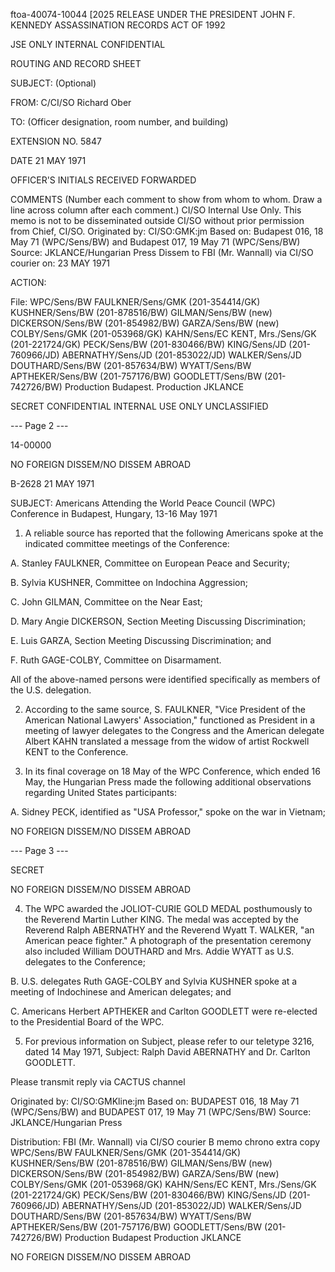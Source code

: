 ftoa-40074-10044 [2025 RELEASE UNDER THE PRESIDENT JOHN F. KENNEDY ASSASSINATION RECORDS ACT OF 1992

JSE ONLY INTERNAL CONFIDENTIAL

ROUTING AND RECORD SHEET

SUBJECT: (Optional)

FROM: C/CI/SO Richard Ober

TO: (Officer designation, room number, and building)

EXTENSION NO. 5847

DATE 21 MAY 1971

OFFICER'S INITIALS RECEIVED FORWARDED

COMMENTS (Number each comment to show from whom to whom. Draw a line across column after each comment.)
CI/SO Internal Use Only.
This memo is not to be disseminated outside CI/SO without prior permission from Chief, CI/SO.
Originated by: CI/SO:GMK:jm
Based on: Budapest 016, 18 May 71 (WPC/Sens/BW) and Budapest 017, 19 May 71 (WPC/Sens/BW)
Source: JKLANCE/Hungarian Press
Dissem to FBI (Mr. Wannall) via CI/SO courier on: 23 MAY 1971

ACTION:

File: WPC/Sens/BW
FAULKNER/Sens/GMK (201-354414/GK)
KUSHNER/Sens/BW (201-878516/BW)
GILMAN/Sens/BW (new)
DICKERSON/Sens/BW (201-854982/BW)
GARZA/Sens/BW (new)
COLBY/Sens/GMK (201-053968/GK)
KAHN/Sens/EC
KENT, Mrs./Sens/GK (201-221724/GK)
PECK/Sens/BW (201-830466/BW)
KING/Sens/JD (201-760966/JD)
ABERNATHY/Sens/JD (201-853022/JD)
WALKER/Sens/JD
DOUTHARD/Sens/BW (201-857634/BW)
WYATT/Sens/BW
APTHEKER/Sens/BW (201-757176/BW)
GOODLETT/Sens/BW (201-742726/BW)
Production Budapest.
Production JKLANCE

SECRET CONFIDENTIAL INTERNAL USE ONLY UNCLASSIFIED

--- Page 2 ---

14-00000

NO FOREIGN DISSEM/NO DISSEM ABROAD

B-2628
21 MAY 1971

SUBJECT: Americans Attending the World Peace Council (WPC) Conference in Budapest, Hungary, 13-16 May 1971

1. A reliable source has reported that the following Americans spoke at the indicated committee meetings of the Conference:

A. Stanley FAULKNER, Committee on European Peace and Security;

B. Sylvia KUSHNER, Committee on Indochina Aggression;

C. John GILMAN, Committee on the Near East;

D. Mary Angie DICKERSON, Section Meeting Discussing Discrimination;

E. Luis GARZA, Section Meeting Discussing Discrimination; and

F. Ruth GAGE-COLBY, Committee on Disarmament.

All of the above-named persons were identified specifically as members of the U.S. delegation.

2. According to the same source, S. FAULKNER, "Vice President of the American National Lawyers' Association," functioned as President in a meeting of lawyer delegates to the Congress and the American delegate Albert KAHN translated a message from the widow of artist Rockwell KENT to the Conference.

3. In its final coverage on 18 May of the WPC Conference, which ended 16 May, the Hungarian Press made the following additional observations regarding United States participants:

A. Sidney PECK, identified as "USA Professor," spoke on the war in Vietnam;

NO FOREIGN DISSEM/NO DISSEM ABROAD

--- Page 3 ---

SECRET

NO FOREIGN DISSEM/NO DISSEM ABROAD

4. The WPC awarded the JOLIOT-CURIE GOLD MEDAL posthumously to the Reverend Martin Luther KING. The medal was accepted by the Reverend Ralph ABERNATHY and the Reverend Wyatt T. WALKER, "an American peace fighter." A photograph of the presentation ceremony also included William DOUTHARD and Mrs. Addie WYATT as U.S. delegates to the Conference;

B. U.S. delegates Ruth GAGE-COLBY and Sylvia KUSHNER spoke at a meeting of Indochinese and American delegates; and

C. Americans Herbert APTHEKER and Carlton GOODLETT were re-elected to the Presidential Board of the WPC.

5. For previous information on Subject, please refer to our teletype 3216, dated 14 May 1971, Subject: Ralph David ABERNATHY and Dr. Carlton GOODLETT.

Please transmit reply via CACTUS channel

Originated by: CI/SO:GMKline:jm
Based on: BUDAPEST 016, 18 May 71 (WPC/Sens/BW) and BUDAPEST 017, 19 May 71 (WPC/Sens/BW)
Source: JKLANCE/Hungarian Press

Distribution:
FBI (Mr. Wannall) via CI/SO courier
B memo chrono
extra copy
WPC/Sens/BW
FAULKNER/Sens/GMK (201-354414/GK)
KUSHNER/Sens/BW (201-878516/BW)
GILMAN/Sens/BW (new)
DICKERSON/Sens/BW (201-854982/BW)
GARZA/Sens/BW (new)
COLBY/Sens/GMK (201-053968/GK)
KAHN/Sens/EC
KENT, Mrs./Sens/GK (201-221724/GK)
PECK/Sens/BW (201-830466/BW)
KING/Sens/JD (201-760966/JD)
ABERNATHY/Sens/JD (201-853022/JD)
WALKER/Sens/JD
DOUTHARD/Sens/BW (201-857634/BW)
WYATT/Sens/BW
APTHEKER/Sens/BW (201-757176/BW)
GOODLETT/Sens/BW (201-742726/BW)
Production Budapest
Production JKLANCE

NO FOREIGN DISSEM/NO DISSEM ABROAD
